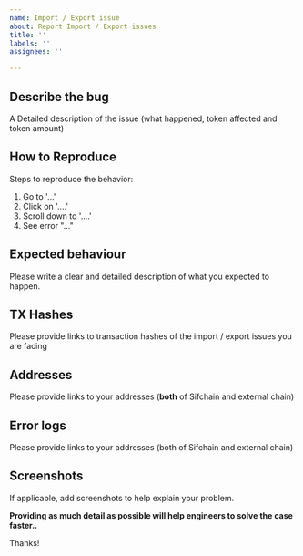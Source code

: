 ```yaml
---
name: Import / Export issue
about: Report Import / Export issues
title: ''
labels: ''
assignees: ''

---
```


## Describe the bug

A Detailed description of the issue (what happened, token affected and token amount)



## How to Reproduce

Steps to reproduce the behavior:
1. Go to '...'
2. Click on '....'
3. Scroll down to '....'
4. See error "..."



## Expected behaviour
Please write a clear and detailed description of what you expected to happen.




## TX Hashes
Please provide links to transaction hashes of the import / export issues you are facing



## Addresses
Please provide links to your addresses (**both** of Sifchain and external chain)



## Error logs
Please provide links to your addresses (both of Sifchain and external chain)



## Screenshots
If applicable, add screenshots to help explain your problem.



**Providing as much detail as possible will help engineers to solve the case faster..**

Thanks!
